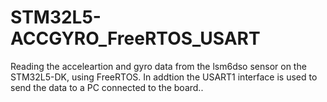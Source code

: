 # STM32L5-ACCGYRO_FreeRTOS_USART
Reading the acceleartion and gyro data from the lsm6dso sensor on the STM32L5-DK, using FreeRTOS. In addtion the USART1 interface is used to send the data to a PC connected to the board.. 
